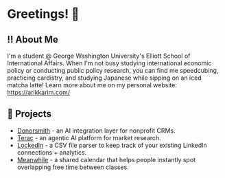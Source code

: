 # Greetings! 👋

## ‼️ About Me
I'm a student @ George Washington University's Elliott School of International Affairs. When I'm not busy studying international economic policy or conducting public policy research, you can find me speedcubing, practicing cardistry, and studying Japanese while sipping on an iced matcha latte! Learn more about me on my personal website: https://arikkarim.com/

## 🔨 Projects
- [Donorsmith](https://donorsmith.com/) - an AI integration layer for nonprofit CRMs.
- [Terac](http://terac.com/) - an agentic AI platform for market research.
- [LockedIn](http://toolockedin.org/) - a CSV file parser to keep track of your existing LinkedIn connections + analytics. 
- [Meanwhile](https://meanwhile-nine.vercel.app/) - a shared calendar that helps people instantly spot overlapping free time between classes.
